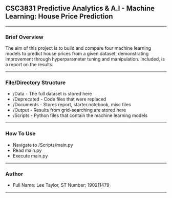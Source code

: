 ## CSC3831 Predictive Analytics & A.I - Machine Learning: House Price Prediction

---

### Brief Overview
The aim of this project is to build and compare four machine learning models to
predict house prices from a given dataset, demonstrating improvement through 
hyperparameter tuning and manipulation. Included, is a report on the results.

---

### File/Directory Structure
* /Data - The full dataset is stored here
* /Deprecated - Code files that were replaced 
* /Documents - Stores report, starter.notebook, misc files
* /Output - Results from grid-searching are stored here
* /Scripts - Python files that contain the machine learning models

---

### How To Use
* Navigate to /Scripts/main.py
* Read main.py
* Execute main.py

---

### Author
* Full Name: Lee Taylor, ST Number: 190211479

---